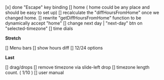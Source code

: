 [x] done "Escape" key binding
[] home ( home could be any place and should be easy to set up)
  [] recalculate the "diffHoursFromHome" once we changed home.
  [] rewrite "getDiffHoursFromHome" function to be dynamically accept "home"
[] change next day | "next-day" btn on "selected-timezone"
[] time dials



**Stretch**

[] Menu bars
  [] show hours diff
  [] 12/24 options



**Last**

[] drag/drops
  [] remove timezone via slide-left drop
[] timezone length count. ( 1/10 )
[] user manual